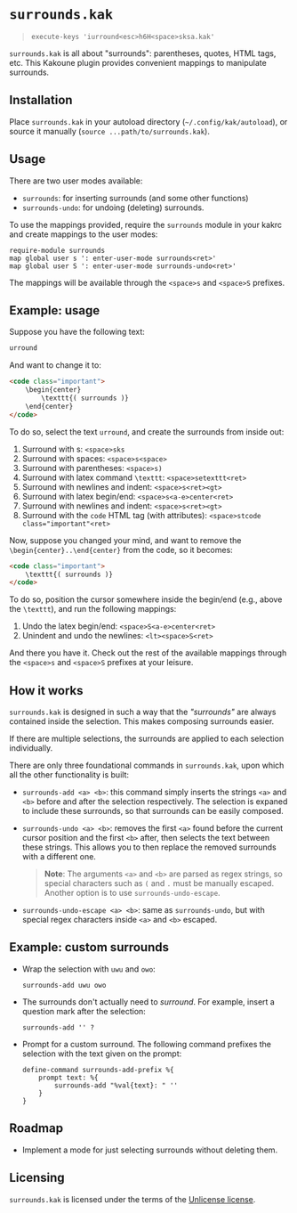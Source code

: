 # `surrounds.kak`

> `execute-keys 'iurround<esc>h6H<space>sksa.kak'`

`surrounds.kak` is all about "surrounds": parentheses, quotes, HTML
tags, etc. This Kakoune plugin provides convenient mappings to
manipulate surrounds.

## Installation

Place `surrounds.kak` in your autoload directory
(`~/.config/kak/autoload`), or source it manually
(`source ...path/to/surrounds.kak`).

## Usage

There are two user modes available:

-   `surrounds`: for inserting surrounds (and some other functions)
-   `surrounds-undo`: for undoing (deleting) surrounds.

To use the mappings provided, require the `surrounds` module in your
kakrc and create mappings to the user modes:

``` kak
require-module surrounds
map global user s ': enter-user-mode surrounds<ret>'
map global user S ': enter-user-mode surrounds-undo<ret>'
```

The mappings will be available through the `<space>s` and `<space>S`
prefixes.

## Example: usage

Suppose you have the following text:

``` latex
urround
```

And want to change it to:

``` html
<code class="important">
    \begin{center}
        \texttt{( surrounds )}
    \end{center}
</code>
```

To do so, select the text `urround`, and create the surrounds from
inside out:

1.  Surround with s: `<space>sks`
2.  Surround with spaces: `<space>s<space>`
3.  Surround with parentheses: `<space>s)`
4.  Surround with latex command `\texttt`: `<space>setexttt<ret>`
5.  Surround with newlines and indent: `<space>s<ret><gt>`
6.  Surround with latex begin/end: `<space>s<a-e>center<ret>`
7.  Surround with newlines and indent: `<space>s<ret><gt>`
8.  Surround with the `code` HTML tag (with attributes):
    `<space>stcode class="important"<ret>`

Now, suppose you changed your mind, and want to remove the
`\begin{center}..\end{center}` from the code, so it becomes:

``` html
<code class="important">
    \texttt{( surrounds )}
</code>
```

To do so, position the cursor somewhere inside the begin/end (e.g.,
above the `\texttt`), and run the following mappings:

1.  Undo the latex begin/end: `<space>S<a-e>center<ret>`
2.  Unindent and undo the newlines: `<lt><space>S<ret>`

And there you have it. Check out the rest of the available mappings
through the `<space>s` and `<space>S` prefixes at your leisure.

## How it works

`surrounds.kak` is designed in such a way that the *"surrounds"* are
always contained inside the selection. This makes composing surrounds
easier.

If there are multiple selections, the surrounds are applied to each
selection individually.

There are only three foundational commands in `surrounds.kak`, upon
which all the other functionality is built:

-   `surrounds-add <a> <b>`: this command simply inserts the strings
    `<a>` and `<b>` before and after the selection respectively. The
    selection is expaned to include these surrounds, so that surrounds
    can be easily composed.

-   `surrounds-undo <a> <b>`: removes the first `<a>` found before the
    current cursor position and the first `<b>` after, then selects the
    text between these strings. This allows you to then replace the
    removed surrounds with a different one.

    > **Note**: The arguments `<a>` and `<b>` are parsed as regex
    > strings, so special characters such as `(` and `.` must be
    > manually escaped. Another option is to use
    > `surrounds-undo-escape`.

-   `surrounds-undo-escape <a> <b>`: same as `surrounds-undo`, but with
    special regex characters inside `<a>` and `<b>` escaped.

## Example: custom surrounds

-   Wrap the selection with `uwu` and `owo`:

    ``` kak
    surrounds-add uwu owo
    ```

-   The surrounds don't actually need to *surround*. For example, insert
    a question mark after the selection:

    ``` kak
    surrounds-add '' ?
    ```

-   Prompt for a custom surround. The following command prefixes the
    selection with the text given on the prompt:

    ``` kak
    define-command surrounds-add-prefix %{
        prompt text: %{
            surrounds-add "%val{text}: " ''
        }
    }
    ```

## Roadmap

-   Implement a mode for just selecting surrounds without deleting them.

## Licensing

`surrounds.kak` is licensed under the terms of the [Unlicense
license](LICENSE).
